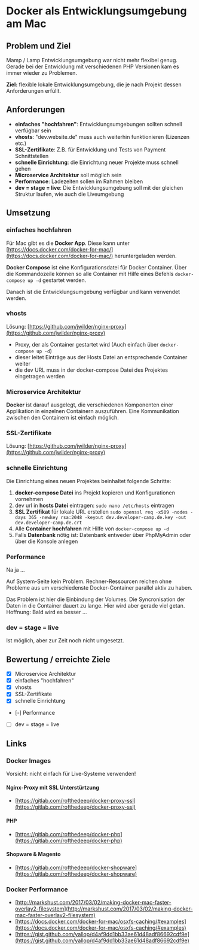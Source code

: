 # Docker als Entwicklungsumgebung am Mac

## Problem und Ziel

Mamp / Lamp Entwicklungsumgebung war nicht mehr flexibel genug. Gerade bei der Entwicklung mit verschiedenen PHP Versionen kam es immer wieder zu Problemen.

**Ziel:** flexible lokale Entwicklungsumgebung, die je nach Projekt dessen Anforderungen erfüllt.

## Anforderungen

- **einfaches "hochfahren"**: Entwicklungsumgebungen sollten schnell verfügbar sein
- **vhosts**: "dev.website.de" muss auch weiterhin funktionieren (Lizenzen etc.)
- **SSL-Zertifikate**: Z.B. für Entwicklung und Tests von Payment Schnittstellen
- **schnelle Einrichtung**: die Einrichtung neuer Projekte muss schnell gehen
- **Microservice Architektur** soll möglich sein 
- **Performance**: Ladezeiten sollen im Rahmen bleiben
- **dev = stage = live**: Die Entwicklungsumgebung soll mit der gleichen Struktur laufen, wie auch die Liveumgebung

## Umsetzung

### einfaches hochfahren

Für Mac gibt es die **Docker App**. Diese kann unter [https://docs.docker.com/docker-for-mac/](https://docs.docker.com/docker-for-mac/) heruntergeladen werden.

**Docker Compose** ist eine Konfigurationsdatei für Docker Container. Über die Kommandozeile können so alle Container mit Hilfe eines Befehls `docker-compose up -d` gestartet werden.

Danach ist die Entwicklungsumgebung verfügbar und kann verwendet werden.

### vhosts

Lösung: [https://github.com/jwilder/nginx-proxy](https://github.com/jwilder/nginx-proxy)

- Proxy, der als Container gestartet wird (Auch einfach über `docker-compose up -d`)
- dieser leitet Einträge aus der Hosts Datei an entsprechende Container weiter
- die dev URL muss in der docker-compose Datei des Projektes eingetragen werden

### Microservice Architektur

**Docker** ist darauf ausgelegt, die verschiedenen Komponenten einer Applikation in einzelnen Containern auszuführen. Eine Kommunikation zwischen den Containern ist einfach möglich.

### SSL-Zertifikate

Lösung: [https://github.com/jwilder/nginx-proxy](https://github.com/jwilder/nginx-proxy)

### schnelle Einrichtung

Die Einrichtung eines neuen Projektes beinhaltet folgende Schritte:

1. **docker-compose Datei** ins Projekt kopieren und Konfigurationen vornehmen
2. dev url in **hosts Datei** eintragen: `sudo nano /etc/hosts` eintragen
3. **SSL Zertifikat** für lokale URL erstellen `sudo openssl req -x509 -nodes -days 365 -newkey rsa:2048 -keyout dev.developer-camp.de.key -out dev.developer-camp.de.crt`
4. Alle **Container hochfahren** mit Hilfe von `docker-compose up -d`
5. Falls **Datenbank** nötig ist: Datenbank entweder über PhpMyAdmin oder über die Konsole anlegen

### Performance

Na ja ...

Auf System-Seite kein Problem. Rechner-Ressourcen reichen ohne Probleme aus um verschiedenste Docker-Container parallel aktiv zu haben.

Das Problem ist hier die Einbindung der Volumes. Die Syncronisation der Daten in die Container dauert zu lange. Hier wird aber gerade viel getan. Hoffnung: Bald wird es besser ...

### dev = stage = live

Ist möglich, aber zur Zeit noch nicht umgesetzt.

## Bewertung / erreichte Ziele

- [x] Microservice Architektur
- [x] einfaches "hochfahren"
- [x] vhosts
- [x] SSL-Zertifikate
- [x] schnelle Einrichtung
- [-] Performance
- [ ] dev = stage = live

## Links

### Docker Images

Vorsicht: nicht einfach für Live-Systeme verwenden!

#### Nginx-Proxy mit SSL Unterstürtzung

- [https://gitlab.com/rofthedeep/docker-proxy-ssl](https://gitlab.com/rofthedeep/docker-proxy-ssl)

#### PHP

- [https://gitlab.com/rofthedeep/docker-php](https://gitlab.com/rofthedeep/docker-php)

#### Shopware & Magento

- [https://gitlab.com/rofthedeep/docker-shopware](https://gitlab.com/rofthedeep/docker-shopware) 

### Docker Performance

- [http://markshust.com/2017/03/02/making-docker-mac-faster-overlay2-filesystem](http://markshust.com/2017/03/02/making-docker-mac-faster-overlay2-filesystem)
- [https://docs.docker.com/docker-for-mac/osxfs-caching/#examples](https://docs.docker.com/docker-for-mac/osxfs-caching/#examples)
- [https://gist.github.com/yallop/d4af9dd1bb33ae61d48adf86692cdf9e](https://gist.github.com/yallop/d4af9dd1bb33ae61d48adf86692cdf9e)
